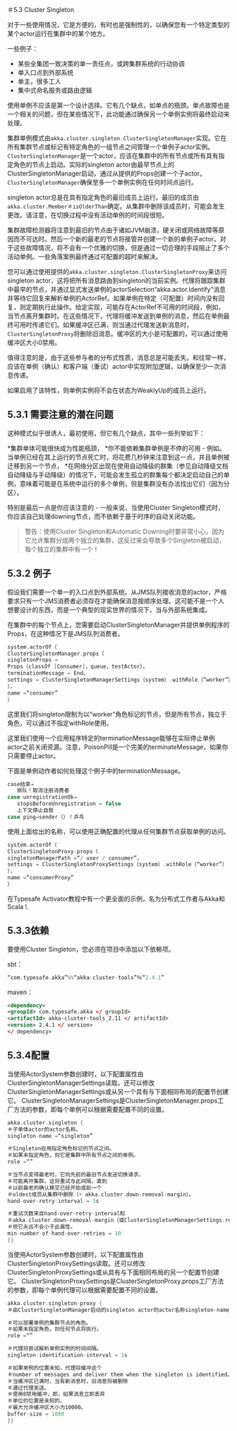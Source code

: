 ＃5.3 Cluster Singleton

对于一些使用情况，它是方便的，有时也是强制性的，以确保您有一个特定类型的某个actor运行在集群中的某个地方。

一些例子：

* 某些全集团一致决策的单一责任点，或跨集群系统的行动协调
* 单入口点到外部系统
* 单主，很多工人
* 集中式命名服务或路由逻辑

使用单例不应该是第一个设计选择。它有几个缺点，如单点的瓶颈。单点故障也是一个相关的问题，但在某些情况下，此功能通过确保另一个单例实例将最终启动来处理。

集群单例模式由`akka.cluster.singleton.ClusterSingletonManager`实现。它在所有集群节点或标记有特定角色的一组节点之间管理一个单例子actor实例。 `ClusterSingletonManager`是一个actor，应该在集群中的所有节点或所有具有指定角色的节点上启动。实际的singleton actor由最早节点上的ClusterSingletonManager启动，通过从提供的Props创建一个子actor。 `ClusterSingletonManager`确保至多一个单例实例在任何时间点运行。

singleton actor总是在具有指定角色的最旧成员上运行。最旧的成员由`akka.cluster.Member＃isOlderThan`确定。从集群中删除该成员时，可能会发生更改。请注意，在切换过程中没有活动单例的时间段很短。

集群故障检测器将注意到最旧的节点由于诸如JVM崩溃，硬关闭或网络故障等原因而不可达时。然后一个新的最老的节点将接管并创建一个新的单例子actor。对于这些故障情况，将不会有一个优雅的切换，但是通过一切合理的手段阻止了多个活动单例。一些角落案例最终通过可配置的超时来解决。

您可以通过使用提供的`akka.cluster.singleton.ClusterSingletonProxy`来访问singleton actor，这将把所有消息路由到singleton的当前实例。代理将跟踪集群中最早的节点，并通过显式发送单例的actorSelection“akka.actor.Identify”消息并等待它回复来解析单例的ActorRef。如果单例在特定（可配置）时间内没有回复，则定期执行此操作。给定实现，可能存在ActorRef不可用的时间段，例如，当节点离开集群时。在这些情况下，代理将缓冲发送到单例的消息，然后在单例最终可用时传递它们。如果缓冲区已满，则当通过代理发送新消息时，`ClusterSingletonProxy`将删除旧消息。缓冲区的大小是可配置的，可以通过使用缓冲区大小0禁用。

值得注意的是，由于这些参与者的分布式性质，消息总是可能丢失。和往常一样，应该在单例（确认）和客户端（重试）actor中实现附加逻辑，以确保至少一次消息传递。

如果启用了该特性，则单例实例将不会在状态为WeaklyUp的成员上运行。

## 5.3.1 需要注意的潜在问题

这种模式似乎很诱人，最初使用，但它有几个缺点，其中一些列举如下：

*集群单体可能很快成为性能瓶颈，
*你不能依赖集群单例是不停的可用 - 例如。当单例已经在其上运行的节点死亡时，将花费几秒钟来注意到这一点，并且单例被迁移到另一个节点，
*在网络分区出现在使用自动降级的群集（参见自动降级文档自动降级与手动降级）的情况下，可能会发生孤立的群集每个都决定启动自己的单例，意味着可能是在系统中运行的多个单例，但是集群没有办法找出它们（因为分区）。

特别是最后一点是你应该注意的 - 一般来说，当使用Cluster Singleton模式时，你应该自己处理downing节点，而不依赖于基于时序的自动关闭功能。

>警告：使用Cluster Singleton和Automatic Downing时要非常小心，因为它允许集群分成两个独立的集群，这反过来会导致多个Singleton被启动，每个独立的集群中有一个！

## 5.3.2 例子

假设我们需要一个单一的入口点到外部系统。从JMS队列接收消息的actor，严格要求只有一个JMS消费者必须存在才能确保消息按顺序处理。这可能不是一个人想要设计的东西，而是一个典型的现实世界的情况下，当与外部系统集成。

在集群中的每个节点上，您需要启动ClusterSingletonManager并提供单例程序的Props，在这种情况下是JMS队列消费者。

```scala
system.actorOf（
ClusterSingletonManager.props（
singletonProps =
Props（classOf [Consumer]，queue，testActor），
terminationMessage = End，
settings = ClusterSingletonManagerSettings（system）.withRole（“worker”）
），
name =“consumer”
）
```

这里我们将singleton限制为以“worker”角色标记的节点，但是所有节点，独立于角色，可以通过不指定withRole使用。

这里我们使用一个应用程序特定的terminationMessage能够在实际停止单例actor之前关闭资源。注意，PoisonPill是一个完美的terminateMessage，如果你只需要停止actor。

下面是单例动作者如何处理这个例子中的terminationMessage。

```scala
case结束⇒
   排队！取消注册消费者
case unregistrationOk⇒
   stopsBeforeUnregistration = false
   上下文停止自我
case ping⇒sender（）！乒乓
```

使用上面给出的名称，可以使用正确配置的代理从任何集群节点获取单例的访问。

```scala
system.actorOf（
ClusterSingletonProxy.props（
singletonManagerPath =“/ user / consumer”，
settings = ClusterSingletonProxySettings（system）.withRole（“worker”）
），
name =“consumerProxy”
）
```
在Typesafe Activator教程中有一个更全面的示例，名为分布式工作者与Akka和Scala !.

## 5.3.3依赖

要使用Cluster Singleton，您必须在项目中添加以下依赖项。

sbt：

```sbt
“com.typesafe.akka”%%“akka-cluster-tools”％“2.4.1”
```

maven：

```xml
<dependency>
<groupId> com.typesafe.akka </ groupId>
<artifactId> akka-cluster-tools_2.11 </ artifactId>
<version> 2.4.1 </ version>
</ dependency>
```

## 5.3.4配置

当使用ActorSystem参数创建时，以下配置属性由ClusterSingletonManagerSettings读取。还可以修改ClusterSingletonManagerSettings或从另一个具有与下面相同布局的配置节创建它。 ClusterSingletonManagerSettings是ClusterSingletonManager.props工厂方法的参数，即每个单例可以根据需要配置不同的设置。

```sbt
akka.cluster.singleton {
＃子单体actor的actor名称。
singleton-name =“singleton”

＃Singleton在用指定角色标记的节点之间。
＃如果未指定角色，则它是集群中所有节点之间的单例。
role =“”

＃当节点变得最老时，它向先前的最旧节点发送切换请求，
＃可能离开集群。这将重试与此间隔，直到
＃以前最老的确认移交已经开始或前一个
＃oldest成员从集群中删除（+ akka.cluster.down-removal-margin）。
hand-over-retry-interval = 1s

＃重试次数来自hand-over-retry-interval和
＃akka.cluster.down-removal-margin（或ClusterSingletonManagerSettings.removalMargin），
＃但它永远不会小于此属性。
min-number-of-hand-over-retries = 10
}}
```
当使用ActorSystem参数创建时，以下配置属性由ClusterSingletonProxySettings读取。还可以修改ClusterSingletonProxySettings或从具有与下面相同布局的另一个配置节创建它。 ClusterSingletonProxySettings是ClusterSingletonProxy.props工厂方法的参数，即每个单例代理可以根据需要配置不同的设置。

```sbt
akka.cluster.singleton-proxy {
＃由ClusterSingletonManager启动的singleton actor的actor名称singleton-name = $ {akka.cluster.singleton.singleton-name}

＃可以部署单例的集群节点的角色。
＃如果未指定角色，则任何节点将执行。
role =“”

＃代理将尝试解析单例实例的时间间隔。
singleton-identification-interval = 1s

＃如果单例的位置未知，代理将缓冲这个
＃number of messages and deliver them when the singleton is identified。
＃当缓冲区已满时，当有新消息时，旧消息将被删除
＃通过代理发送。
＃使用0禁用缓冲，即，如果消息立即丢弃
＃单位的位置是未知的。
＃最大允许缓冲区大小为10000。
buffer-size = 1000
}}
```

